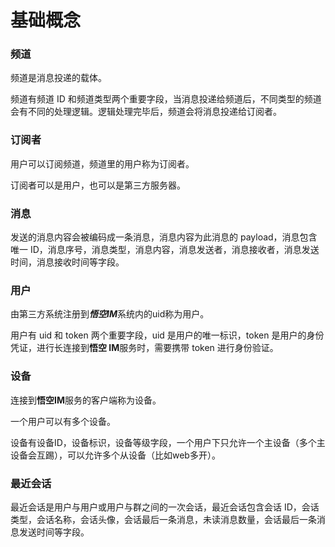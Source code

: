 # 基础概念

### 频道

频道是消息投递的载体。

频道有频道 ID 和频道类型两个重要字段，当消息投递给频道后，不同类型的频道会有不同的处理逻辑。逻辑处理完毕后，频道会将消息投递给订阅者。

### 订阅者

用户可以订阅频道，频道里的用户称为订阅者。

订阅者可以是用户，也可以是第三方服务器。

### 消息

发送的消息内容会被编码成一条消息，消息内容为此消息的 payload，消息包含唯一 ID，消息序号，消息类型，消息内容，消息发送者，消息接收者，消息发送时间，消息接收时间等字段。

### 用户

由第三方系统注册到***悟空IM***系统内的uid称为用户。

用户有 uid 和 token 两个重要字段，uid 是用户的唯一标识，token 是用户的身份凭证，进行长连接到**悟空 IM**服务时，需要携带 token 进行身份验证。

### 设备

连接到**悟空IM**服务的客户端称为设备。

一个用户可以有多个设备。

设备有设备ID，设备标识，设备等级字段，一个用户下只允许一个主设备（多个主设备会互踢），可以允许多个从设备（比如web多开）。

### 最近会话

最近会话是用户与用户或用户与群之间的一次会话，最近会话包含会话 ID，会话类型，会话名称，会话头像，会话最后一条消息，未读消息数量，会话最后一条消息发送时间等字段。
